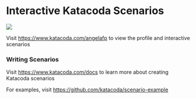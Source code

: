 # Interactive Katacoda Scenarios

[![](http://shields.katacoda.com/katacoda/angelafp/count.svg)](https://www.katacoda.com/angelafp "Get your profile on Katacoda.com")

Visit https://www.katacoda.com/angelafp to view the profile and interactive scenarios

### Writing Scenarios
Visit https://www.katacoda.com/docs to learn more about creating Katacoda scenarios

For examples, visit https://github.com/katacoda/scenario-example
